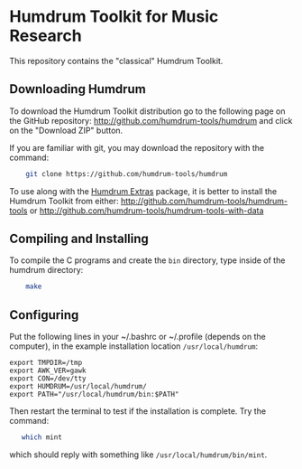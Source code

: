 Humdrum Toolkit for Music Research
==================================

This repository contains the "classical" Humdrum Toolkit.

## Downloading Humdrum

To download the Humdrum Toolkit distribution go to the 
following page on the GitHub repository:
  http://github.com/humdrum-tools/humdrum
and click on the "Download ZIP" button.

If you are familiar with git, you may download the repository with the command:

```bash
    git clone https://github.com/humdrum-tools/humdrum
```

To use along with the [Humdrum Extras](https://github.com/craigsapp/humextra) package, it is better to install the Humdrum Toolkit from either:
   http://github.com/humdrum-tools/humdrum-tools
or
   http://github.com/humdrum-tools/humdrum-tools-with-data


## Compiling and Installing

To compile the C programs and create the ```bin``` directory, type inside
of the humdrum directory:

```bash
    make
```

## Configuring

Put the following lines in your ~/.bashrc or ~/.profile (depends on the
computer), in the example installation location ```/usr/local/humdrum```:

    export TMPDIR=/tmp
    export AWK_VER=gawk
    export CON=/dev/tty
    export HUMDRUM=/usr/local/humdrum/
    export PATH="/usr/local/humdrum/bin:$PATH"

Then restart the terminal to test if the installation is complete.  Try the command:

```bash
   which mint
```

which should reply with something like ```/usr/local/humdrum/bin/mint```.
  

